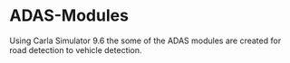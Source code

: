 # ADAS-Modules
Using Carla Simulator 9.6 the some of the ADAS modules are created for road detection to vehicle detection. 
